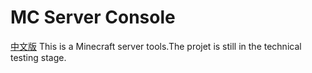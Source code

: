 # MC Server Console
[中文版](https://gitee.com/fdym/mcs_console/blob/master/README_CN.md)
This is a Minecraft server tools.The projet is still in the technical testing stage.
